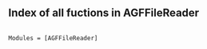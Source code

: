 ## Index of all fuctions in AGFFileReader
```@index
```

```@autodocs
Modules = [AGFFileReader]
```
